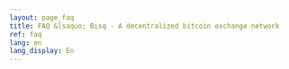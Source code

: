 ```yaml
---
layout: page_faq
title: FAQ &lsaquo; Bisq - A decentralized bitcoin exchange network
ref: faq
lang: en
lang_display: En
---
```

